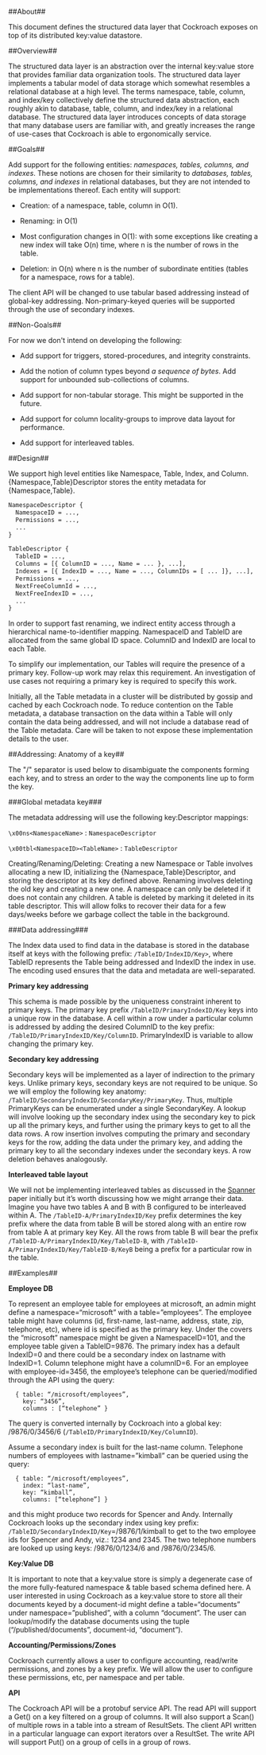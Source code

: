 ##About##

This document defines the structured data layer that Cockroach exposes on top of
its distributed key:value datastore.

##Overview##

The structured data layer is an abstraction over the internal key:value store
that provides familiar data organization tools. The structured data layer
implements a tabular model of data storage which somewhat resembles a relational
database at a high level. The terms namespace, table, column, and index/key
collectively define the structured data abstraction, each roughly akin to
database, table, column, and index/key in a relational database. The structured
data layer introduces concepts of data storage that many
database users are familiar with, and greatly increases the range of use-cases
that Cockroach is able to ergonomically service.

##Goals##

Add support for the following entities: *namespaces, tables, columns, and
indexes*. These notions are chosen for their similarity to *databases, tables,
columns, and indexes* in relational databases, but they are not intended to be
implementations thereof. Each entity will support:

- Creation: of a namespace, table, column in O(1).

- Renaming: in O(1)

-  Most configuration changes in O(1): with some exceptions like creating a
   new index will take O(n) time, where n is the number of rows in the table.

- Deletion: in O(n) where n is the number of subordinate entities (tables for a
  namespace, rows for a table).

The client API will be changed to use tabular based addressing instead of
global-key addressing. Non-primary-keyed queries will be supported through the use of secondary indexes.

##Non-Goals##

For now we don't intend on developing the following:

- Add support for triggers, stored-procedures, and integrity constraints.

- Add the notion of column types beyond *a sequence of bytes*. Add support for
  unbounded sub-collections of columns.

- Add support for non-tabular storage. This might be supported in the future.

- Add support for column locality-groups to improve data layout for performance.

- Add support for interleaved tables.

##Design##

We support high level entities like Namespace, Table, Index, and Column.
{Namespace,Table}Descriptor stores the entity metadata for {Namespace,Table}.

```proto
NamespaceDescriptor {
  NamespaceID = ...,
  Permissions = ...,
  ...
}
```

```proto
TableDescriptor {
  TableID = ...,
  Columns = [{ ColumnID = ..., Name = ... }, ...],
  Indexes = [{ IndexID = ..., Name = ..., ColumnIDs = [ ... ]}, ...],
  Permissions = ...,
  NextFreeColumnId = ...,
  NextFreeIndexID = ...,
  ...
}
```

In order to support fast renaming, we indirect entity access through a
hierarchical name-to-identifier mapping. NamespaceID and TableID are
allocated from the same global ID space. ColumnID and IndexID are local
to each Table.

To simplify our implementation, our Tables will require the presence of a
primary key. Follow-up work may relax this requirement. An investigation of use
cases not requiring a primary key is required to specify this work.

Initially, all the Table metadata in a cluster will be distributed by gossip and
cached by each Cockroach node. To reduce contention on the Table metadata, a
database transaction on the data within a Table will only contain the data being
addressed, and will not include a database read of the Table metadata. Care will
be taken to not expose these implementation details to the user.

##Addressing: Anatomy of a key##

The "/" separator is used below to disambiguate the components forming each
key, and to stress an order to the way the components line up to form the key.

###Global metadata key###

The metadata addressing will use the following key:Descriptor mappings:

`\x00ns<NamespaceName>` : `NamespaceDescriptor`

`\x00tbl<NamespaceID><TableName>` : `TableDescriptor`

Creating/Renaming/Deleting: Creating a new Namespace or Table involves
allocating a new ID, initializing the {Namespace,Table}Descriptor, and storing
the descriptor at its key defined above. Renaming involves deleting the old
key and creating a new one. A namespace can only be deleted if it does not
contain any children. A table is deleted by marking it deleted in its table
descriptor. This will allow folks to recover their data for a few days/weeks
before we garbage collect the table in the background.

###Data addressing###

The Index data used to find data in the database is stored in the database
itself at keys with the following prefix: `/TableID/IndexID/Key>`, where TableID
represents the Table being addressed and IndexID the index in use. The encoding
used ensures that the data and metadata are well-separated.

**Primary key addressing**

This schema is made possible by the uniqueness constraint inherent to primary
keys. The primary key prefix `/TableID/PrimaryIndexID/Key` keys into a
unique row in the database. A cell within a row under a particular column is
addressed by adding the desired ColumnID to the key prefix:
`/TableID/PrimaryIndexID/Key/ColumnID`. PrimaryIndexID is variable to allow
changing the primary key.

**Secondary key addressing**

Secondary keys will be implemented as a layer of indirection to the primary
keys. Unlike primary keys, secondary keys are not required to be unique. So we
will employ the following key anatomy:
`/TableID/SecondaryIndexID/SecondaryKey/PrimaryKey`. Thus, multiple PrimaryKeys
can be enumerated under a single SecondaryKey. A lookup will involve looking up
the secondary index using the secondary key to pick up all the primary keys, and
further using the primary keys to get to all the data rows. A row insertion
involves computing the primary and secondary keys for the row, adding the data
under the primary key, and adding the primary key to all the secondary indexes
under the secondary keys. A row deletion behaves analogously.

**Interleaved table layout**

We will not be implementing interleaved tables as discussed in the
[Spanner](http://static.googleusercontent.com/media/research.google.com/en/us/archive/spanner-osdi2012.pdf)
paper initially but it’s worth discussing how we might arrange their data.
Imagine you have two tables A and B with B configured to be interleaved within
A. The `/TableID-A/PrimaryIndexID/Key` prefix determines the key prefix where
the data from table B will be stored along with an entire row from table A at
primary key Key. All the rows from table B will bear the prefix
`/TableID-A/PrimaryIndexID/Key/TableID-B`, with
`/TableID-A/PrimaryIndexID/Key/TableID-B/KeyB` being a prefix for a particular
row in the table.

##Examples##

**Employee DB**

To represent an employee table for employees at microsoft, an admin might define
a namespace=“microsoft” with a table=”employees”. The employee table might have
columns (id, first-name, last-name, address, state, zip, telephone, etc), where
id is specified as the primary key. Under the covers the “microsoft” namespace
might be given a NamespaceID=101, and the employee table given a TableID=9876.
The primary index has a default IndexID=0 and there could be a secondary index
on lastname with IndexID=1. Column telephone might have a columnID=6. For an
employee with employee-id=3456, the employee’s telephone can be queried/modified
through the API using the query:

```?
  { table: “/microsoft/employees”,
    key: “3456”,
    columns : [“telephone” }
```

The query is converted internally by Cockroach into a global key: /9876/0/3456/6
(`/TableID/PrimaryIndexID/Key/ColumnID`).

Assume a secondary index is built for the last-name column. Telephone numbers of
employees with lastname=”kimball” can be queried using the query:

```?
  { table: “/microsoft/employees”,
    index: “last-name”,
    key: “kimball”,
    columns: [“telephone”] }
```

and this might produce two records for Spencer and Andy. Internally Cockroach
looks up the secondary index using key prefix:
`/TableID/SecondaryIndexID/Key`=/9876/1/kimball to get to the two employee ids for
Spencer and Andy, viz.: 1234 and 2345. The two telephone numbers are looked up
using keys: /9876/0/1234/6 and /9876/0/2345/6.

**Key:Value DB**

It is important to note that a key:value store is simply a degenerate case of
the more fully-featured namespace & table based schema defined here. A user
interested in using Cockroach as a key:value store to store all their documents
keyed by a document-id might define a table=“documents” under
namespace=”published”, with a column “document”. The user can lookup/modify the
database documents using the tuple (“/published/documents”, document-id,
“document”).

**Accounting/Permissions/Zones**

Cockroach currently allows a user to configure accounting, read/write
permissions, and zones by a key prefix. We will allow the user to configure
these permissions, etc, per namespace and per table.

**API**

The Cockroach API will be a protobuf service API. The read API will support a
Get() on a key filtered on a group of columns. It will also support a Scan() of
multiple rows in a table into a stream of ResultSets. The client API written in
a particular language can export iterators over a ResultSet. The write API will
support Put() on a group of cells in a group of rows.

